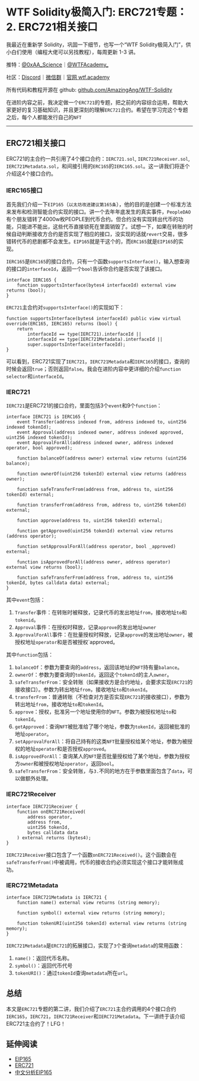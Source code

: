 # WTF Solidity极简入门: ERC721专题：2. ERC721相关接口

我最近在重新学 Solidity，巩固一下细节，也写一个“WTF Solidity极简入门”，供小白们使用（编程大佬可以另找教程），每周更新 1-3 讲。

推特：[@0xAA_Science](https://twitter.com/0xAA_Science)｜[@WTFAcademy_](https://twitter.com/WTFAcademy_)

社区：[Discord](https://discord.gg/5akcruXrsk)｜[微信群](https://docs.google.com/forms/d/e/1FAIpQLSe4KGT8Sh6sJ7hedQRuIYirOoZK_85miz3dw7vA1-YjodgJ-A/viewform?usp=sf_link)｜[官网 wtf.academy](https://wtf.academy)

所有代码和教程开源在 github: [github.com/AmazingAng/WTF-Solidity](https://github.com/AmazingAng/WTF-Solidity)

在进阶内容之前，我决定做一个`ERC721`的专题，把之前的内容综合运用，帮助大家更好的复习基础知识，并且更深刻的理解`ERC721`合约。希望在学习完这个专题之后，每个人都能发行自己的`NFT`

---

## ERC721相关接口

ERC721的主合约一共引用了4个接口合约：`IERC721.sol`, `IERC721Receiver.sol`, `IERC721Metadata.sol`，和间接引用的`ERC165`的`IERC165.sol`。这一讲我们将逐个介绍这4个接口合约。

### IERC165接口

首先我们介绍一下`EIP165`（`以太坊改进建议第165条`），他的目的是创建一个标准方法来发布和检测智能合约实现的接口。讲一个去年年底发生的真实事件，`PeopleDAO`有个朋友错转了4000w枚PEOPLE到代币合约。但合约没有实现转出代币的功能，只能进不能出，这些代币直接锁死在里面销毁了。试想一下，如果在转账的时候自动判断接收方合约是否实现了相应的接口，没实现的话就`revert`交易，很多错转代币的悲剧都不会发生。`EIP165`就是干这个的，而`ERC165`就是`EIP165`的实现。

`IERC165`是`ERC165`的接口合约，只有一个函数`supportsInterface()`，输入想查询的接口的`interfaceId`，返回一个`bool`告诉你合约是否实现了该接口。

```Solidity
interface IERC165 {
    function supportsInterface(bytes4 interfaceId) external view returns (bool);
}
```

`ERC721`主合约对`supportsInterface()`的实现如下：

```Solidity
function supportsInterface(bytes4 interfaceId) public view virtual override(ERC165, IERC165) returns (bool) {
    return
        interfaceId == type(IERC721).interfaceId ||
        interfaceId == type(IERC721Metadata).interfaceId ||
        super.supportsInterface(interfaceId);
}
```

可以看到，ERC721实现了`IERC721`，`IERC721Metadata`和`IERC165`的接口，查询的时候会返回`true`；否则返回`false`。我会在进阶内容中更详细的介绍`function selector`和`interfaceId`。

### IERC721

`IERC721`是ERC721的接口合约，里面包括3个`event`和9个`function`：

```Solidity
interface IERC721 is IERC165 {
    event Transfer(address indexed from, address indexed to, uint256 indexed tokenId);
    event Approval(address indexed owner, address indexed approved, uint256 indexed tokenId);
    event ApprovalForAll(address indexed owner, address indexed operator, bool approved);
    
    function balanceOf(address owner) external view returns (uint256 balance);

    function ownerOf(uint256 tokenId) external view returns (address owner);

    function safeTransferFrom(address from, address to, uint256 tokenId) external;

    function transferFrom(address from, address to, uint256 tokenId) external;

    function approve(address to, uint256 tokenId) external;

    function getApproved(uint256 tokenId) external view returns (address operator);

    function setApprovalForAll(address operator, bool _approved) external;

    function isApprovedForAll(address owner, address operator) external view returns (bool);

    function safeTransferFrom(address from, address to, uint256 tokenId, bytes calldata data) external;
}
```

其中`event`包括：

1. `Transfer`事件：在转账时被释放，记录代币的发出地址`from`，接收地址`to`和`tokenid`。
2. `Approval`事件：在授权时释放，记录`approve`的发出地址`owner`
3. `ApprovalForAll`事件：在批量授权时释放，记录`approve`的发出地址`owner`，被授权地址`operator`和是否被授权`approved。

其中`function`包括：

1. `balanceOf`：参数为要查询的`address`，返回该地址的`NFT`持有量`balance`。
2. `ownerOf`：参数为要查询的`tokenId`，返回这个`tokenId`的主人`owner`。
3. `safeTransferFrom`：安全转账（如果接收方是合约地址，会要求实现`ERC721`的接收接口）。参数为转出地址`from`，接收地址`to`和`tokenId`。
4. `transferFrom`：普通转账（不检查对方是否实现`ERC721`的接收接口），参数为转出地址`from`，接收地址`to`和`tokenId`。
5. `approve`：授权，批准另一个地址使用你的`NFT`。参数为被授权地址`to`和`tokenId`。
6. `getApproved`：查询`NFT`被批准给了哪个地址，参数为`tokenId`，返回被批准的地址`operator`。
7. `setApprovalForAll`：将自己持有的这类`NFT`批量授权给某个地址，参数为被授权的地址`operator`和是否授权`approved`。
8. `isApprovedForAll`：查询某人的`NFT`是否批量授权给了某个地址，参数为授权方`owner`和被授权地址`operator`，返回`bool`。
9. `safeTransferFrom`：安全转账，与`3.`不同的地方在于参数里面包含了`data`，可以做额外处理。

### IERC721Receiver

```Solidity
interface IERC721Receiver {
    function onERC721Received(
        address operator,
        address from,
        uint256 tokenId,
        bytes calldata data
    ) external returns (bytes4);
}
```

`IERC721Receiver`接口包含了一个函数`onERC721Received()`。这个函数会在`safeTransferFrom()`中被调用，代币的接收合约必须实现这个接口才能转账成功。

### IERC721Metadata

```Solidity
interface IERC721Metadata is IERC721 {
    function name() external view returns (string memory);

    function symbol() external view returns (string memory);

    function tokenURI(uint256 tokenId) external view returns (string memory);
}
```

`IERC721Metadata`是`ERC721`的拓展接口，实现了`3`个查询`metadata`的常用函数：

1. `name()`：返回代币名称。
2. `symbol()`：返回代币代号
3. `tokenURI()`：通过`tokenId`查询`metadata`所在`url`。

## 总结

本文是`ERC721`专题的第二讲，我们介绍了`ERC721`主合约调用的4个接口合约`IERC165`，`IERC721`，`IERC721Receiver`和`IERC721Metadata`。下一讲终于该介绍ERC721主合约了！LFG！

## 延伸阅读

- [EIP165](https://eips.ethereum.org/EIPS/eip-165)
- [ERC721](https://eips.ethereum.org/EIPS/eip-721)
- [中文分析EIP165](https://learnblockchain.cn/docs/eips/eip-165.html)